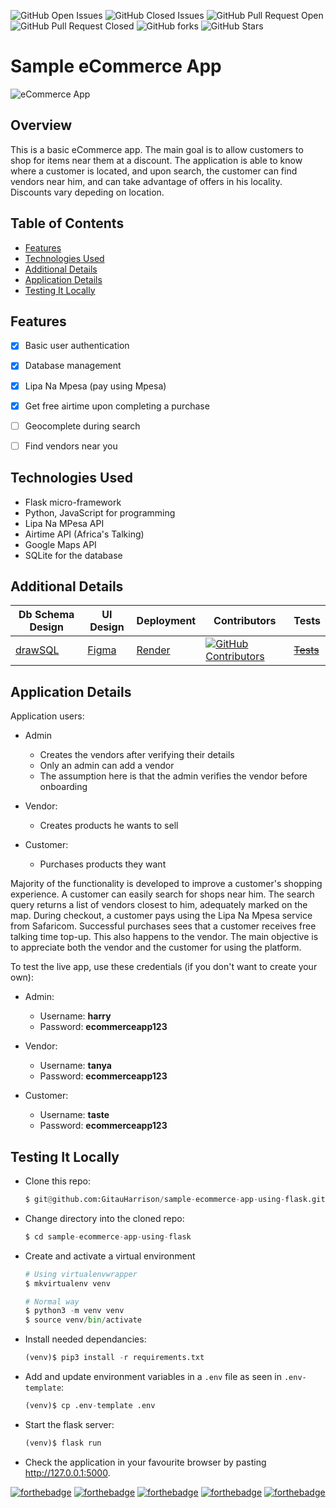 ![GitHub Open Issues](https://img.shields.io/github/issues/GitauHarrison/sample-ecommerce-app-using-flask) ![GitHub Closed Issues](https://img.shields.io/github/issues-closed/GitauHarrison/sample-ecommerce-app-using-flask) ![GitHub Pull Request Open](https://img.shields.io/github/issues-pr/GitauHarrison/sample-ecommerce-app-using-flask) ![GitHub Pull Request Closed](https://img.shields.io/github/issues-pr-closed/GitauHarrison/sample-ecommerce-app-using-flask) ![GitHub forks](https://img.shields.io/github/forks/GitauHarrison/sample-ecommerce-app-using-flask) ![GitHub Stars](https://img.shields.io/github/stars/GitauHarrison/sample-ecommerce-app-using-flask)


# Sample eCommerce App

![eCommerce App](/app/static/images/sample_ecommerce_app.gif)

## Overview

This is a basic eCommerce app. The main goal is to allow customers to shop for items near them at a discount. The application is able to know where a customer is located, and upon search, the customer can find vendors near him, and can take advantage of offers in his locality. Discounts vary depeding on location.

## Table of Contents

- [Features](#features)
- [Technologies Used](#technologies-used)
- [Additional Details](#additional-details)
- [Application Details](#application-details)
- [Testing It Locally](#testing-it-locally)


## Features
- [x] Basic user authentication
- [x] Database management
- [x] Lipa Na Mpesa (pay using Mpesa)
- [x] Get free airtime upon completing a purchase
- [ ] Geocomplete during search
- [ ] Find vendors near you


## Technologies Used
- Flask micro-framework
- Python, JavaScript for programming
- Lipa Na MPesa API
- Airtime API (Africa's Talking)
- Google Maps API
- SQLite for the database

## Additional Details

| Db Schema Design |	UI Design	| Deployment |	Contributors |	Tests |
| ---------------- | -------------- | ---------- | ------------- | ------ |
|     [drawSQL](https://drawsql.app/teams/gitau-harrison/diagrams/sample-ecommerce-app)      |	[Figma](https://www.figma.com/proto/3R0RquHDmlfeN9m954BjF4/sample-eCommerce-app?node-id=2%3A616&scaling=min-zoom&page-id=0%3A1&starting-point-node-id=1%3A2)       |	[Render](https://sample-ecommerce-app.onrender.com/)   |	      [![GitHub Contributors](https://img.shields.io/github/contributors/GitauHarrison/sample-ecommerce-app-using-flask)](https://github.com/GitauHarrison/sample-ecommerce-app-using-flask/graphs/contributors)  |	~~[Tests](test_web_app.py)~~ |

## Application Details

Application users:

- Admin
    - Creates the vendors after verifying their details
    - Only an admin can add a vendor
    - The assumption here is that the admin verifies the vendor before onboarding

- Vendor:
    - Creates products he wants to sell

- Customer:
    - Purchases products they want

Majority of the functionality is developed to improve a customer's shopping experience. A customer can easily search for shops near him. The search query returns a list of vendors closest to him, adequately marked on the map. During checkout, a customer pays using the Lipa Na Mpesa service from Safaricom. Successful purchases sees that a customer receives free talking time top-up. This also happens to the vendor. The main objective is to appreciate both the vendor and the customer for using the platform.

To test the live app, use these credentials (if you don't want to create your own):

- Admin:
    - Username: **harry**
    - Password: **ecommerceapp123**

- Vendor:
    - Username: **tanya**
    - Password: **ecommerceapp123**

- Customer:
    - Username: **taste**
    - Password: **ecommerceapp123**


## Testing It Locally

- Clone this repo:

    ```python
    $ git@github.com:GitauHarrison/sample-ecommerce-app-using-flask.git
    ```

- Change directory into the cloned repo:

    ```python
    $ cd sample-ecommerce-app-using-flask
    ```

- Create and activate a virtual environment

    ```python
    # Using virtualenvwrapper
    $ mkvirtualenv venv

    # Normal way
    $ python3 -m venv venv
    $ source venv/bin/activate
    ```

- Install needed dependancies:

    ```python
    (venv)$ pip3 install -r requirements.txt
    ```

- Add and update environment variables in a `.env` file as seen in `.env-template`:

    ```python
    (venv)$ cp .env-template .env
    ```

- Start the flask server:

    ```python
    (venv)$ flask run
    ```

- Check the application in your favourite browser by pasting http://127.0.0.1:5000.


[![forthebadge](https://forthebadge.com/images/badges/open-source.svg)](https://forthebadge.com) [![forthebadge](https://forthebadge.com/images/badges/built-with-love.svg)](https://forthebadge.com) [![forthebadge](https://forthebadge.com/images/badges/made-with-python.svg)](https://forthebadge.com) [![forthebadge](https://forthebadge.com/images/badges/uses-css.svg)](https://forthebadge.com) [![forthebadge](https://forthebadge.com/images/badges/uses-js.svg)](https://forthebadge.com)